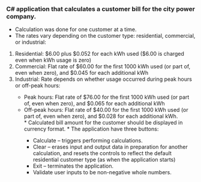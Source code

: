 ### C# application that calculates a customer bill for the city power company. 
* Calculation was done for one customer at a time. 
* The rates vary depending on the customer type: residential, commercial, or industrial: 
<ol>
<li>Residential: $6.00 plus $0.052 for each kWh used ($6.00 is charged even when kWh usage is zero) </li>
<li>Commercial: Flat rate of $60.00 for the first 1000 kWh used (or part of, even when zero), and $0.045 for each additional kWh </li>
<li>Industrial: Rate depends on whether usage occurred during peak hours or off-peak hours:</li> 
<ul>
<li>Peak hours: Flat rate of $76.00 for the first 1000 kWh used (or part of, even when zero), and $0.065 for each additional kWh</li> <li>Off-peak hours: Flat rate of $40.00 for the first 1000 kWh used (or part of, even when zero), and $0.028 for each additional kWh. </li> 
* Calculated bill amount for the customer should be displayed in currency format. 
* The application have three buttons: 
<ul>
<li>Calculate – triggers performing calculations. </li>
<li>Clear – erases input and output data in preparation for another calculation, and resets the controls to reflect the default residential customer type (as when the application starts) </li>
<li>Exit – terminates the application. </li>
<li>Validate user inputs to be non-negative whole numbers.</li>
